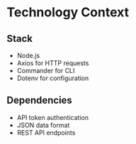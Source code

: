 # Technology Context

## Stack
- Node.js
- Axios for HTTP requests
- Commander for CLI
- Dotenv for configuration

## Dependencies
- API token authentication
- JSON data format
- REST API endpoints